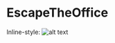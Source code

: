 # EscapeTheOffice
Inline-style: 
![alt text](https://github.com/armanisneaker/EscapeTheOffice/edit/main/EtO.gif "EtO")
